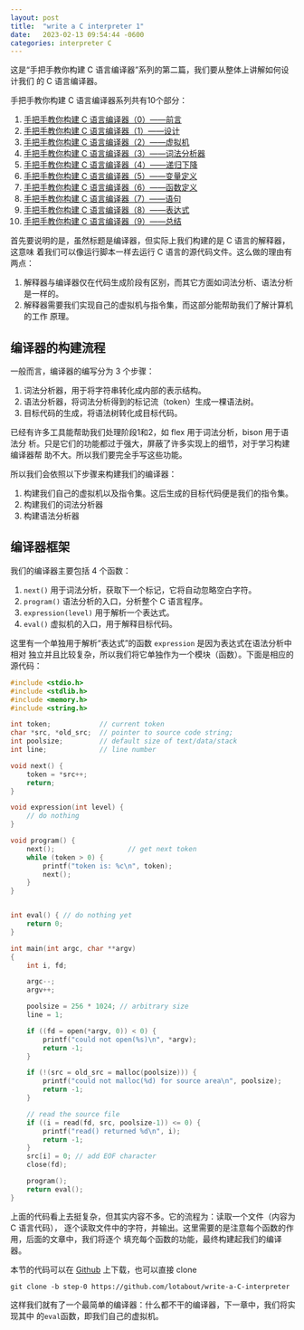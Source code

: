 ```yaml
---
layout: post
title:  "write a C interpreter 1"
date:   2023-02-13 09:54:44 -0600
categories: interpreter C
---
```


这是“手把手教你构建 C 语言编译器”系列的第二篇，我们要从整体上讲解如何设计我们
的 C 语言编译器。

<!--more-->
手把手教你构建 C 语言编译器系列共有10个部分：
1. [手把手教你构建 C 语言编译器（0）——前言](./write-a-C-interpreter-0.html)
2. [手把手教你构建 C 语言编译器（1）——设计](./2015/write-a-C-interpreter-1.html)
3. [手把手教你构建 C 语言编译器（2）——虚拟机](./2015/write-a-C-interpreter-2.html)
4. [手把手教你构建 C 语言编译器（3）——词法分析器](./2015/write-a-C-interpreter-3.html)
4. [手把手教你构建 C 语言编译器（4）——递归下降](./2016/write-a-C-interpreter-4.html)
5. [手把手教你构建 C 语言编译器（5）——变量定义](./2016/write-a-C-interpreter-5.html)
6. [手把手教你构建 C 语言编译器（6）——函数定义](./2016/write-a-C-interpreter-6.html)
7. [手把手教你构建 C 语言编译器（7）——语句](./2016/write-a-C-interpreter-7.html)
8. [手把手教你构建 C 语言编译器（8）——表达式](./2016/write-a-C-interpreter-8.html)
0. [手把手教你构建 C 语言编译器（9）——总结](./2016/write-a-C-interpreter-9.html)

首先要说明的是，虽然标题是编译器，但实际上我们构建的是 C 语言的解释器，这意味
着我们可以像运行脚本一样去运行 C 语言的源代码文件。这么做的理由有两点：

1. 解释器与编译器仅在代码生成阶段有区别，而其它方面如词法分析、语法分析是一样的。
2. 解释器需要我们实现自己的虚拟机与指令集，而这部分能帮助我们了解计算机的工作
   原理。

## 编译器的构建流程

一般而言，编译器的编写分为 3 个步骤：

1. 词法分析器，用于将字符串转化成内部的表示结构。
2. 语法分析器，将词法分析得到的标记流（token）生成一棵语法树。
3. 目标代码的生成，将语法树转化成目标代码。

已经有许多工具能帮助我们处理阶段1和2，如 flex 用于词法分析，bison 用于语法分
析。只是它们的功能都过于强大，屏蔽了许多实现上的细节，对于学习构建编译器帮
助不大。所以我们要完全手写这些功能。

所以我们会依照以下步骤来构建我们的编译器：

1. 构建我们自己的虚拟机以及指令集。这后生成的目标代码便是我们的指令集。
2. 构建我们的词法分析器
3. 构建语法分析器

## 编译器框架

我们的编译器主要包括 4 个函数：

1. `next()` 用于词法分析，获取下一个标记，它将自动忽略空白字符。
2. `program()` 语法分析的入口，分析整个 C 语言程序。
3. `expression(level)` 用于解析一个表达式。
4. `eval()` 虚拟机的入口，用于解释目标代码。

这里有一个单独用于解析“表达式”的函数 `expression` 是因为表达式在语法分析中相对
独立并且比较复杂，所以我们将它单独作为一个模块（函数）。下面是相应的源代码：

```c
#include <stdio.h>
#include <stdlib.h>
#include <memory.h>
#include <string.h>

int token;            // current token
char *src, *old_src;  // pointer to source code string;
int poolsize;         // default size of text/data/stack
int line;             // line number

void next() {
    token = *src++;
    return;
}

void expression(int level) {
    // do nothing
}

void program() {
    next();                  // get next token
    while (token > 0) {
        printf("token is: %c\n", token);
        next();
    }
}


int eval() { // do nothing yet
    return 0;
}

int main(int argc, char **argv)
{
    int i, fd;

    argc--;
    argv++;

    poolsize = 256 * 1024; // arbitrary size
    line = 1;

    if ((fd = open(*argv, 0)) < 0) {
        printf("could not open(%s)\n", *argv);
        return -1;
    }

    if (!(src = old_src = malloc(poolsize))) {
        printf("could not malloc(%d) for source area\n", poolsize);
        return -1;
    }

    // read the source file
    if ((i = read(fd, src, poolsize-1)) <= 0) {
        printf("read() returned %d\n", i);
        return -1;
    }
    src[i] = 0; // add EOF character
    close(fd);

    program();
    return eval();
}
```

上面的代码看上去挺复杂，但其实内容不多。它的流程为：读取一个文件（内容为 C 语言代码），
逐个读取文件中的字符，并输出。这里需要的是注意每个函数的作用，后面的文章中，我们将逐个
填充每个函数的功能，最终构建起我们的编译器。

本节的代码可以在 [Github](https://github.com/lotabout/write-a-C-interpreter/tree/step-0) 上下载，也可以直接 clone

```
git clone -b step-0 https://github.com/lotabout/write-a-C-interpreter
```

这样我们就有了一个最简单的编译器：什么都不干的编译器，下一章中，我们将实现其中
的`eval`函数，即我们自己的虚拟机。
